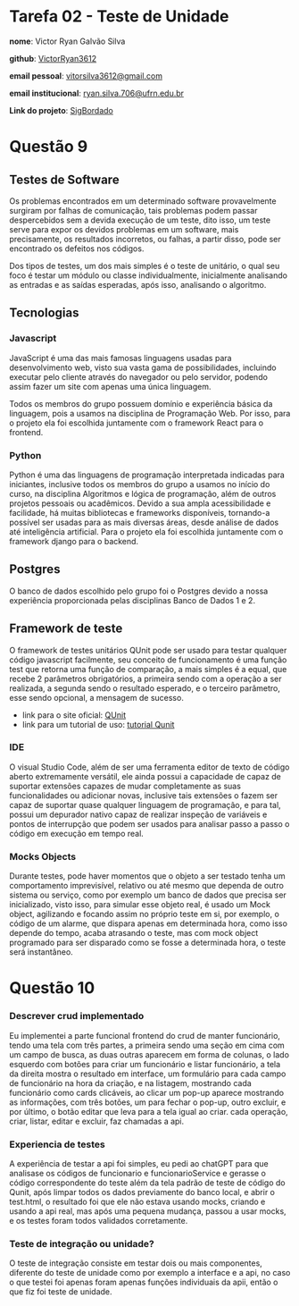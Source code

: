 # Tarefa 02 - Teste de Unidade

**nome**: Victor Ryan Galvão Silva

**github**: [VictorRyan3612](https://github.com/VictorRyan3612)

**email pessoal**: vitorsilva3612@gmail.com

**email institucional**: ryan.silva.706@ufrn.edu.br

**Link do projeto**: [SigBordado](https://github.com/GomesLuan/SigBordado)


# Questão 9
## Testes de Software
Os problemas encontrados em um determinado software provavelmente surgiram por falhas de comunicação, tais problemas podem passar despercebidos sem a devida execução de um teste, dito isso, um teste serve para expor os devidos problemas em um software, mais precisamente, os resultados incorretos, ou falhas, a partir disso, pode ser encontrado os defeitos nos códigos.

Dos tipos de testes, um dos mais simples é o teste de unitário, o qual seu foco é testar um módulo ou classe individualmente, inicialmente analisando as entradas e as saídas esperadas, após isso, analisando o algoritmo.

## Tecnologias
### Javascript
JavaScript é uma das mais famosas linguagens usadas para desenvolvimento web, visto sua vasta gama de possibilidades, incluindo executar pelo cliente através do navegador ou pelo servidor, podendo assim fazer um site com apenas uma única linguagem.

Todos os membros do grupo possuem domínio e experiência básica da linguagem, pois a usamos na disciplina de Programação Web. Por isso, para o projeto ela foi escolhida juntamente com o framework React para o frontend.

### Python
Python é uma das linguagens de programação interpretada indicadas para iniciantes, inclusive todos os membros do grupo a usamos no início do curso, na disciplina Algoritmos e lógica de programação, além de outros projetos pessoais ou acadêmicos. Devido a sua ampla acessibilidade e facilidade, há muitas bibliotecas e frameworks disponíveis, tornando-a possível ser usadas para as mais diversas áreas, desde análise de dados até inteligência artificial. Para o projeto ela foi escolhida juntamente com o framework django para o backend.

## Postgres
O banco de dados escolhido pelo grupo foi o Postgres devido a nossa experiência proporcionada pelas disciplinas Banco de Dados 1 e 2.


## Framework de teste
O framework de testes unitários QUnit pode ser usado para testar qualquer código javascript facilmente, seu conceito de funcionamento é uma função test que retorna uma função de comparação, a mais simples é a equal, que recebe 2 parâmetros obrigatórios, a primeira sendo com a operação a ser realizada, a segunda sendo o resultado esperado, e o terceiro parâmetro, esse sendo opcional, a mensagem de sucesso.

* link para o site oficial: [QUnit](https://qunitjs.com/)
* link para um tutorial de uso: [tutorial Qunit](https://www.devmedia.com.br/javascript-qunit-conheca-o-framework-de-testes-unitarios/33579)

### IDE
O visual Studio Code, além de ser uma ferramenta editor de texto de código aberto extremamente versátil, ele ainda possui a capacidade de capaz de suportar extensões capazes de mudar completamente as suas funcionalidades ou adicionar novas, inclusive tais extensões o fazem ser capaz de suportar quase qualquer linguagem de programação, e para tal, possui um depurador nativo capaz de realizar inspeção de variáveis e pontos de interrupção que podem ser usados para analisar passo a passo o código em execução em tempo real.

### Mocks Objects
Durante testes, pode haver momentos que o objeto a ser testado tenha um comportamento imprevisível, relativo ou até mesmo que dependa de outro sistema ou serviço, como por exemplo um banco de dados que precisa ser inicializado, visto isso, para simular esse objeto real, é usado um Mock object, agilizando e focando assim no próprio teste em si, por exemplo, o código de um alarme, que dispara apenas em determinada hora, como isso depende do tempo, acaba atrasando o teste, mas com mock object programado para ser disparado como se fosse a determinada hora, o teste será instantâneo.


# Questão 10

### Descrever crud implementado

Eu implementei a parte funcional frontend do crud de manter funcionário, tendo uma tela com três partes, a primeira sendo uma seção em cima com um campo de busca, as duas outras aparecem em forma de colunas, o lado esquerdo com botões para criar um funcionário e listar funcionário, a tela da direita mostra o resultado em interface, um formulário para cada campo de funcionário na hora da criação, e na listagem, mostrando cada funcionário como cards clicáveis, ao clicar um pop-up aparece mostrando as informações, com três botões, um para fechar o pop-up, outro excluir, e por último, o botão editar que leva para a tela igual ao criar. cada operação, criar, listar, editar e excluir, faz chamadas a api.

### Experiencia de testes
A experiência de testar a api foi simples, eu pedi ao chatGPT para que analisase os códigos de funcionario e funcionarioService e gerasse o código correspondente do teste além da tela padrão de teste de código do Qunit, após limpar todos os dados previamente do banco local, e abrir o test.html, o resultado foi que ele não estava usando mocks, criando e usando a api real, mas após uma pequena mudança, passou a usar mocks, e os testes foram todos validados corretamente.

### Teste de integração ou unidade?

O teste de integração consiste em testar dois ou mais componentes, diferente do teste de unidade como por exemplo a interface e a api, no caso o que testei foi apenas foram apenas funções individuais da apii, então o que fiz foi teste de unidade.
